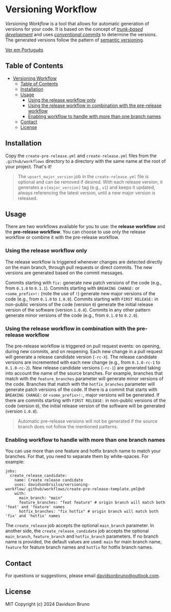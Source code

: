 # Versioning Workflow

_Versioning Workflow_ is a tool that allows for automatic generation of versions for your code. It is based on the concept of [_trunk-based development_](https://trunkbaseddevelopment.com/) and uses [_conventional commits_](https://www.conventionalcommits.org/en/v1.0.0/) to determine the versions. The generated versions follow the pattern of [semantic versioning](https://www.conventionalcommits.org/en/v1.0.0/).

[Ver em Português](README.pt.md)

## Table of Contents

- [Versioning Workflow](#versioning-workflow)
  - [Table of Contents](#table-of-contents)
  - [Installation](#installation)
  - [Usage](#usage)
    - [Using the release workflow only](#using-the-release-workflow-only)
    - [Using the release workflow in combination with the pre-release workflow](#using-the-release-workflow-in-combination-with-the-pre-release-workflow)
    - [Enabling workflow to handle with more than one branch names](#enabling-workflow-to-handle-with-more-than-one-branch-names)
  - [Contact](#contact)
  - [License](#license)

## Installation

Copy the `create-pre-release.yml` and `create-release.yml` files from the `.github/workflows` directory to a directory with the same name at the root of your project. That's it!

> The `upsert_major_version` job in the `create-release.yml` file is optional and can be removed if desired. With each release version, it generates a `v[major_version]` tag (e.g., `v1`) and keeps it updated, always referencing the latest version, until a new major version is released.

## Usage

There are two workflows available for you to use: the **release workflow** and the **pre-release workflow**. You can choose to use only the release workflow or combine it with the pre-release workflow.

### Using the release workflow only

The release workflow is triggered whenever changes are detected directly on the main branch, through pull requests or direct commits. The new versions are generated based on the commit messages.

Commits starting with `fix:` generate new patch versions of the code (e.g., from `0.1.0` to `0.1.1`). Commits starting with `BREAKING CHANGE:` or `<some_prefix>!:` (note the use of `!`) generate new major versions of the code (e.g., from `0.1.0` to `1.0.0`). Commits starting with `FIRST RELEASE:` in non-public versions of the code (version `0`) generate the initial release version of the software (version `1.0.0`). Commits in any other pattern generate minor versions of the code (e.g., from `0.1.0` to `0.2.0`).

### Using the release workflow in combination with the pre-release workflow

The pre-release workflow is triggered on pull request events: on opening, during new commits, and on reopening. Each new change in a pull request will generate a release candidate version (`-rc-X`). The release candidate versions are incremented with each new change (e.g., from `0.1.0-rc-1` to `0.1.0-rc-2`). New release candidate versions (`-rc-1`) are generated taking into account the name of the source branches. For example, branches that match with the `feature_branches` parameter will generate minor versions of the code. Branches that match with the `hotfix_branches` parameter will generate patch versions of the code. If there is a commit that starts with `BREAKING CHANGE:` or `<some_prefix>!:`, major versions will be generated. If there are commits starting with `FIRST RELEASE:` in non-public versions of the code (version `0`), the initial release version of the software will be generated (version `1.0.0`).

> Automatic pre-release versions will not be generated if the source branch does not follow the mentioned patterns.

### Enabling workflow to handle with more than one branch names

You can use more than one feature and hotfix branch name to match your branches. For that, you need to separate them by white-spaces. For example:

```
jobs:
  create_release_candidate:
    name: Create release candidate
    uses: davidsonbrsilva/versioning-workflow/.github/workflows/create-pre-release-template.yml@v0
    with:
      main_branch: "main"
      feature_branches: "feat feature" # origin branch will match both 'feat' and 'feature' names
      hotfix_branches: "fix hotfix" # origin branch will match both 'fix' and 'hotfix' names
```

The `create_release` job accepts the optional `main_branch` parameter. In another side, the `create_release_candidate` job accepts the optional `main_branch`, `feature_branch` and `hotfix_branch` parameters. If no branch name is provided, the default values are used: `main` for main branch name, `feature` for feature branch names and `hotfix` for hotfix branch names.

## Contact

For questions or suggestions, please email <davidsonbruno@outlook.com>.

## License

MIT Copyright (c) 2024 Davidson Bruno
